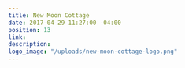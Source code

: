 ```yaml
---
title: New Moon Cottage
date: 2017-04-29 11:27:00 -04:00
position: 13
link: 
description: 
logo_image: "/uploads/new-moon-cottage-logo.png"
---
```


